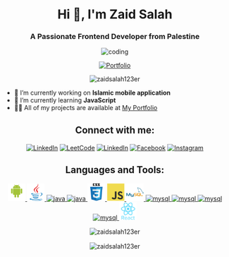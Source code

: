 <h1 align="center">Hi 👋, I'm Zaid Salah</h1>
<h3 align="center">A Passionate Frontend Developer from Palestine</h3>



<!-- GIF or image representing coding -->
<p align="center">
  <img src="https://camo.githubusercontent.com/2366b34bb903c09617990fb5fff4622f3e941349e846ddb7e73df872a9d21233/68747470733a2f2f63646e2e6472696262626c652e636f6d2f75736572732f3733303730332f73637265656e73686f74732f363538313234332f6176656e746f2e676966" alt="coding" width="800"/>
</p>

<p align="center">
  <a href="https://zaidsalah123er.github.io/Portfolio/" target="_blank">
    <img src="https://img.shields.io/badge/My%20Portfolio-Click%20Here-brightgreen?style=for-the-badge&logo=appveyor" alt="Portfolio" width="350" height="50">
  </a>
</p>


<!-- Profile views -->
<p align="center">
  <img src="https://komarev.com/ghpvc/?username=zaidsalah123er&label=Profile%20views&color=0e75b6&style=flat" alt="zaidsalah123er"/>
</p>

<!-- About Me Section -->
- 🔭 I’m currently working on **Islamic mobile application**
- 🌱 I’m currently learning **JavaScript**
- 👨‍💻 All of my projects are available at [My Portfolio](https://zaidsalah123er.github.io/Portfolio/)

<h2 align="center">Connect with me:</h2>
<p align="center">
    <a href="https://zaidsalah123er.github.io/Portfolio/" target="blank"><img align="center" src="https://cdn-icons-png.flaticon.com/512/5602/5602732.png" alt="LinkedIn" height="30" width="40" /></a>
    <a href="https://leetcode.com/u/iiOzAs/" target="blank"><img align="center" src="https://raw.githubusercontent.com/rahuldkjain/github-profile-readme-generator/master/src/images/icons/Social/leet-code.svg" alt="LeetCode" height="30" width="40" /></a>
  <a href="https://linkedin.com/in/zaid emad" target="blank"><img align="center" src="https://raw.githubusercontent.com/rahuldkjain/github-profile-readme-generator/master/src/images/icons/Social/linked-in-alt.svg" alt="LinkedIn" height="30" width="40" /></a>
  <a href="https://www.facebook.com/zaid.salah.77312/" target="blank"><img align="center" src="https://raw.githubusercontent.com/rahuldkjain/github-profile-readme-generator/master/src/images/icons/Social/facebook.svg" alt="Facebook" height="30" width="40" /></a>
  <a href="https://instagram.com/iiozas" target="blank"><img align="center" src="https://raw.githubusercontent.com/rahuldkjain/github-profile-readme-generator/master/src/images/icons/Social/instagram.svg" alt="Instagram" height="30" width="40" /></a>
</p>

<h2 align="center">Languages and Tools:</h2>
<p align="center"> 
  
  <a href="https://developer.android.com" target="_blank" rel="noreferrer"> 
    <img src="https://raw.githubusercontent.com/devicons/devicon/master/icons/android/android-original-wordmark.svg" alt="android" width="40" height="40"/> 
  </a> 

  
  <a href="https://www.java.com" target="_blank" rel="noreferrer"> 
    <img src="https://raw.githubusercontent.com/devicons/devicon/master/icons/java/java-original.svg" alt="java" width="40" height="40"/> 
  </a> 

  <a href="c" target="_blank" rel="noreferrer"> 
    <img src="https://img.icons8.com/?size=512&id=40670&format=png" alt="java" width="40" height="40"/> 
  </a> 
  

 <a href="" target="_blank" rel="noreferrer"> 
    <img src="https://static-00.iconduck.com/assets.00/html-5-icon-224x256-1b5ud2sy.png" alt="java" width="40" height="40"/> 
  </a> 
  
  <a href="https://www.w3schools.com/css/" target="_blank" rel="noreferrer"> 
    <img src="https://raw.githubusercontent.com/devicons/devicon/master/icons/css3/css3-original-wordmark.svg" alt="css3" width="40" height="40"/> 
  </a> 
  <a href="https://developer.mozilla.org/en-US/docs/Web/JavaScript" target="_blank" rel="noreferrer"> 
    <img src="https://raw.githubusercontent.com/devicons/devicon/master/icons/javascript/javascript-original.svg" alt="javascript" width="40" height="40"/> 
  </a> 
  <a href="https://www.mysql.com/" target="_blank" rel="noreferrer"> 
    <img src="https://raw.githubusercontent.com/devicons/devicon/master/icons/mysql/mysql-original-wordmark.svg" alt="mysql" width="40" height="40"/> 
  </a>


  <a href="git" target="_blank" rel="noreferrer"> 
    <img src="https://www.svgrepo.com/show/303548/git-icon-logo.svg" alt="mysql" width="40" height="40"/> 
  </a>
  
  <a href="github" target="_blank" rel="noreferrer"> 
    <img src="https://cdn-icons-png.flaticon.com/512/25/25231.png" alt="mysql" width="40" height="40"/> 
  </a>

  <a href="uiux" target="_blank" rel="noreferrer"> 
    <img src="https://uiuxassets.com/media/site/d47f7ac79a-1631092114/icon-512x512.png" alt="mysql" width="40" height="40"/> 
  </a>
  

  <a href="uiux" target="_blank" rel="noreferrer"> 
    <img src="https://upload.wikimedia.org/wikipedia/commons/thumb/a/af/Adobe_Photoshop_CC_icon.svg/2101px-Adobe_Photoshop_CC_icon.svg.png" alt="mysql" width="40" height="40"/> 
  </a>
  
  <a href="https://reactjs.org/" target="_blank" rel="noreferrer">
    <img src="https://raw.githubusercontent.com/devicons/devicon/master/icons/react/react-original-wordmark.svg" alt="react" width="40" height="40"/>
  </a>
</p>




<!-- GitHub Stats -->
<p align="center">
  <img align="center" src="https://github-readme-stats.vercel.app/api/top-langs?username=zaidsalah123er&show_icons=true&locale=en&layout=compact" alt="zaidsalah123er" />
</p>
<p align="center">
  <img align="center" src="https://github-readme-streak-stats.herokuapp.com/?user=zaidsalah123er&" alt="zaidsalah123er" />
</p>
